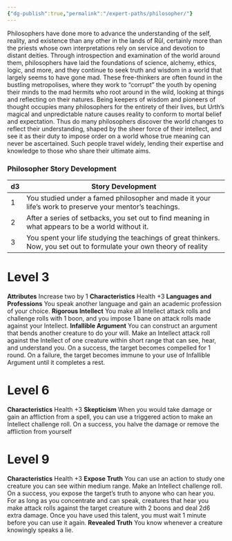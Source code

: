 ```yaml
---
{"dg-publish":true,"permalink":"/expert-paths/philosopher/"}
---
```


Philosophers have done more to advance the understanding of the self, reality, and existence than any other in the lands of Rûl, certainly more than the priests whose own interpretations rely on service and devotion to distant deities. Through introspection and examination of the world around them, philosophers have laid the foundations of science, alchemy, ethics, logic, and more, and they continue to seek truth and wisdom in a world that largely seems to have gone mad. These free-thinkers are often found in the bustling metropolises, where they work to “corrupt” the youth by opening their minds to the mad hermits who root around in the wild, looking at things and reflecting on their natures.
Being keepers of wisdom and pioneers of thought occupies many philosophers for the entirety of their lives, but Urth’s magical and unpredictable nature causes reality to conform to mortal belief and expectation. Thus do many philosophers discover the world changes to reflect their understanding, shaped by the sheer force of their intellect, and see it as their duty to impose order on a world whose true meaning can never be ascertained. Such people travel widely, lending their expertise and knowledge to those who share their ultimate aims.
### Philosopher Story Development

| d3  | Story Development                                                                                                      |
| --- | ---------------------------------------------------------------------------------------------------------------------- |
| 1   | You studied under a famed philosopher and made it your life’s work to preserve your mentor’s teachings.                |
| 2   | After a series of setbacks, you set out to find meaning in what appears to be a world without it.                      |
| 3   | You spent your life studying the teachings of great thinkers. Now, you set out to formulate your own theory of reality |
# Level 3
**Attributes** Increase two by 1
**Characteristics** Health +3
**Languages and Professions** You speak another language and gain an academic profession of your choice.
**Rigorous Intellect** You make all Intellect attack rolls and challenge rolls with 1 boon, and you impose 1 bane on attack rolls made against your Intellect.
**Infallible Argument** You can construct an argument that bends another creature to do your will. Make an Intellect attack roll against the Intellect of one creature within short range that can see, hear, and understand you. On a success, the target becomes compelled for 1 round.
On a failure, the target becomes immune to your use of Infallible Argument until it completes a rest.
# Level 6
**Characteristics** Health +3
**Skepticism** When you would take damage or gain an affliction from a spell, you can use a triggered action to make an Intellect challenge roll. On a success, you halve the damage or remove the affliction from yourself
# Level 9
**Characteristics** Health +3
**Expose Truth** You can use an action to study one creature you can see within medium range. Make an Intellect challenge roll. On a success, you expose the target’s truth to anyone who can hear you. For as long as you concentrate and can speak, creatures that hear you make attack rolls against the target creature with 2 boons and deal 2d6 extra damage. Once you have used this talent, you must wait 1 minute before you can use it again.
**Revealed Truth** You know whenever a creature knowingly speaks a lie.
